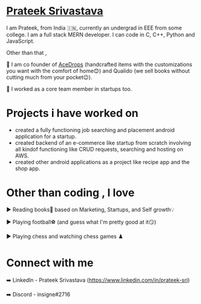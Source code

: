 # [Prateek Srivastava](https://github.com/Prateek-Srivastav)

I am Prateek, from India 🇮🇳, currently an undergrad in EEE from some college. I am a full stack MERN developer. I can code in C, C++, Python and JavaScript.

Other than that ,

📌 I am co founder of [AceDrops](https://acedrops.in) (handcrafted items with the customizations you want with the comfort of home😊) and Qualido (we sell books without cutting much from your pocket😉).

📌 I worked as a core team member in startups too.



# Projects i have worked on

- created a fully functioning job searching and placement android application for a startup.
- created backend of an e-commerce like startup from scratch involving all kindof functioning like CRUD requests, searching and hosting on AWS.
- created other android applications as a project like recipe app and the shop app.


# Other than coding , I love

▶️ Reading books📖 based on Marketing, Startups, and Self growth💡

▶️ Playing football⚽ (and guess what I'm pretty good at it😏)

▶️ Playing chess and watching chess games ♟️

# Connect with me 

➡️ Linkedln - Prateek Srivastava (https://www.linkedin.com/in/prateek-sri)

➡️ Discord - insigne#2716 

